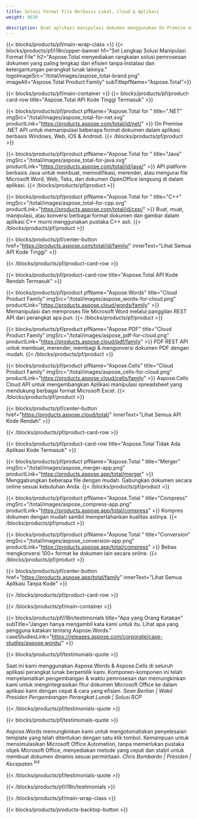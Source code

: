 ```yaml
---
title: Solusi Format File Berbasis Lokal, Cloud & Aplikasi 
weight: 9630

description: Buat aplikasi manipulasi dokumen menggunakan On Premise atau Cloud API, atau cukup gunakan aplikasi lintas platform untuk melihat, membandingkan, memeriksa, atau mengonversi 100+ format file
---
```


{{< blocks/products/pf/main-wrap-class >}}
{{< blocks/products/pf/i18n/upper-banner h1="Set Lengkap Solusi Manipulasi Format File" h2="Aspose.Total menyediakan rangkaian solusi pemrosesan dokumen yang paling lengkap dan efisien tanpa instalasi dan ketergantungan perangkat lunak lainnya." logoImageSrc="/total/images/aspose_total-brand.png" imageAlt="Aspose.Total Product Family" subTitlepfName="Aspose.Total">}}

{{< blocks/products/pf/main-container >}}
{{< blocks/products/pf/product-card-row title="Aspose.Total API Kode Tinggi Termasuk" >}}

{{< blocks/products/pf/product pfName="Aspose.Total for " title=".NET" imgSrc="/total/images/aspose_total-for-net.svg" productLink="https://products.aspose.com/total/id/net/" >}}
On Premise .NET API untuk memanipulasi beberapa format dokumen dalam aplikasi berbasis Windows, Web, iOS & Android.
{{< /blocks/products/pf/product >}}

{{< blocks/products/pf/product pfName="Aspose.Total for " title="Java" imgSrc="/total/images/aspose_total-for-java.svg" productLink="https://products.aspose.com/total/id/java/" >}}
API platform berbasis Java untuk membuat, memodifikasi, merender, atau mengurai file Microsoft Word, Web, Teks, dan dokumen OpenOffice langsung di dalam aplikasi.
{{< /blocks/products/pf/product >}}

{{< blocks/products/pf/product pfName="Aspose.Total for " title="C++" imgSrc="/total/images/aspose_total-for-cpp.svg" productLink="https://products.aspose.com/total/id/cpp/" >}}
Buat, muat, manipulasi, atau konversi berbagai format dokumen dan gambar dalam aplikasi C++ murni menggunakan pustaka C++ asli.
{{< /blocks/products/pf/product >}}

{{< blocks/products/pf/center-button href="https://products.aspose.com/total/id/family/" innerText="Lihat Semua API Kode Tinggi" >}}

{{< /blocks/products/pf/product-card-row >}}

{{< blocks/products/pf/product-card-row title="Aspose.Total API Kode Rendah Termasuk" >}}

{{< blocks/products/pf/product pfName="Aspose.Words" title="Cloud Product Family" imgSrc="/total/images/aspose_words-for-cloud.png" productLink="https://products.aspose.cloud/words/family" >}}
Memanipulasi dan memproses file Microsoft Word melalui panggilan REST API dari perangkat apa pun.
{{< /blocks/products/pf/product >}}

{{< blocks/products/pf/product pfName="Aspose.PDF" title="Cloud Product Family" imgSrc="/total/images/aspose_pdf-for-cloud.png" productLink="https://products.aspose.cloud/pdf/family" >}}
PDF REST API untuk membuat, merender, membagi & mengonversi dokumen PDF dengan mudah.
{{< /blocks/products/pf/product >}}

{{< blocks/products/pf/product pfName="Aspose.Cells" title="Cloud Product Family" imgSrc="/total/images/aspose_cells-for-cloud.png" productLink="https://products.aspose.cloud/cells/family" >}}
Aspose.Cells Cloud API untuk mengembangkan Aplikasi manipulasi spreadsheet yang mendukung berbagai format Microsoft Excel.
{{< /blocks/products/pf/product >}}

{{< blocks/products/pf/center-button href="https://products.aspose.cloud/total/" innerText="Lihat Semua API Kode Rendah" >}}

{{< /blocks/products/pf/product-card-row >}}

{{< blocks/products/pf/product-card-row title="Aspose.Total Tidak Ada Aplikasi Kode Termasuk" >}}

{{< blocks/products/pf/product pfName="Aspose.Total " title="Merger" imgSrc="/total/images/aspose_merger-app.png" productLink="https://products.aspose.app/total/merger" >}}
Menggabungkan beberapa file dengan mudah. Gabungkan dokumen secara online sesuai kebutuhan Anda.
{{< /blocks/products/pf/product >}}

{{< blocks/products/pf/product pfName="Aspose.Total " title="Compress" imgSrc="/total/images/aspose_compress-app.png" productLink="https://products.aspose.app/total/compress" >}}
Kompres dokumen dengan mudah sambil mempertahankan kualitas aslinya.
{{< /blocks/products/pf/product >}}

{{< blocks/products/pf/product pfName="Aspose.Total " title="Conversion" imgSrc="/total/images/aspose_conversion-app.png" productLink="https://products.aspose.app/total/compress" >}}
Bebas mengkonversi 100+ format ke dokumen lain secara online.
{{< /blocks/products/pf/product >}}

{{< blocks/products/pf/center-button href="https://products.aspose.app/total/family" innerText="Lihat Semua Aplikasi Tanpa Kode" >}}

{{< /blocks/products/pf/product-card-row >}}

{{< /blocks/products/pf/main-container >}}

{{< blocks/products/pf/i18n/testimonials title="Apa yang Orang Katakan" subTitle="Jangan hanya mengambil kata kami untuk itu. Lihat apa yang pengguna katakan tentang Aspose.Words." caseStudiesLink="https://releases.aspose.com/corporate/case-studies/aspose.words/" >}}

{{< blocks/products/pf/testimonials-quote >}}
<p class="first">
 Saat ini kami menggunakan Aspose.Words &amp; Aspose.Cells di seluruh aplikasi perangkat lunak berpemilik kami. Komponen-komponen ini telah menyelamatkan pengembangan &amp; waktu pemrosesan dan memungkinkan kami untuk mengintegrasikan fitur dokumen Microsoft Office ke dalam aplikasi kami dengan cepat &amp; cara yang efisien.
 <em>
  Sean Berlian | Wakil Presiden Pengembangan Perangkat Lunak | Solusi RCP
 </em>
</p>

{{< /blocks/products/pf/testimonials-quote >}}

{{< blocks/products/pf/testimonials-quote >}}
<p class="second">
 Aspose.Words memungkinkan kami untuk mengotomatiskan penyelesaian template yang telah ditentukan dengan satu klik tombol. Kemampuan untuk mensimulasikan Microsoft Office Automation, tanpa memerlukan pustaka objek Microsoft Office, menyediakan metode yang cepat dan stabil untuk membuat dokumen dinamis sesuai permintaan.
 <em>
  Chris Bombardo | Presiden | Kecepatan
  <sup>
   K4
  </sup>
 </em>
</p>

{{< /blocks/products/pf/testimonials-quote >}}

{{< /blocks/products/pf/i18n/testimonials >}}

{{< /blocks/products/pf/main-wrap-class >}}

{{< blocks/products/products-backtop-button >}}